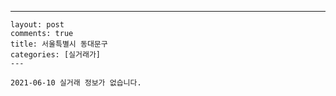 ---
    layout: post
    comments: true
    title: 서울특별시 동대문구
    categories: [실거래가]
    ---

    2021-06-10 실거래 정보가 없습니다.

    